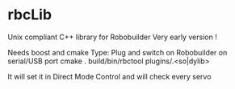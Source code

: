 rbcLib
======

Unix compliant C++ library for Robobuilder
Very early version !

Needs boost and cmake
Type:
Plug and switch on Robobuilder on serial/USB port
cmake .
build/bin/rbctool <tty> plugins/<pluginname>.<so|dylib>

It will set it in Direct Mode Control and will check every servo
